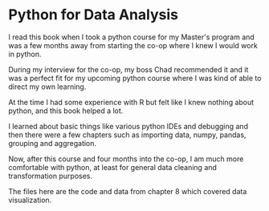 # Python for Data Analysis

I read this book when I took a python course for my Master's program and was a few months away from starting the co-op where I knew I would work in python.

During my interview for the co-op, my boss Chad recommended it and it was a perfect fit for my upcoming python course where I was kind of able to direct my own learning.

At the time I had some experience with R but felt like I knew nothing about python, and this book helped a lot.

I learned about basic things like various python IDEs and debugging and then there were a few chapters such as importing data, numpy, pandas, grouping and aggregation.

Now, after this course and four months into the co-op, I am much more comfortable with python, at least for general data cleaning and transformation purposes.

The files here are the code and data from chapter 8 which covered data visualization.
